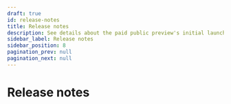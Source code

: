 ```yaml
---
draft: true
id: release-notes
title: Release notes
description: See details about the paid public preview's initial launch.
sidebar_label: Release notes
sidebar_position: 8
pagination_prev: null
pagination_next: null
---
```


# Release notes
